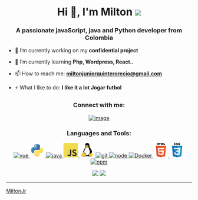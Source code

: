 <h1 align="center">Hi 👋, I'm Milton <img height="40" src="https://emoji.gg/assets/emoji/7333-parrotdance.gif"></h1>
<h3 align="center">A passionate javaScript, java and Python  developer from Colombia</h3>

- 🔭 I’m currently working on my **confidential project**

- 🌱 I’m currently learning **Php, Wordpress, React..**

- 📫 How to reach me: **miltonjuniorquinterorecio@gmail.com**

- ⚡ What I like to do: **I like it a lot Jogar futbol**

<h3 align="center">Connect with me:</h3>
<div align="center">


[![image](https://img.shields.io/badge/Instagram-E4405F?style=for-the-badge&logo=instagram&logoColor=white)](https://www.instagram.com/miltonjr__/)
  
</div>

<h3 align="center">Languages and Tools:</h3>

<p align="center"> 
 <a href="https://vuejs.org/" target="_blank"> 
    <img src="https://www.vectorlogo.zone/logos/vuejs/vuejs-ar21.svg" alt="vue" width="80" height="40"/> 
  </a>
  <a href="https://www.python.org" target="_blank"> 
    <img src="https://raw.githubusercontent.com/devicons/devicon/master/icons/python/python-original.svg" alt="python" width="40" height="40"/> 
  </a>  
    <a href="https://www.java.com/es/" target="_blank"> 
    <img src="https://www.vectorlogo.zone/logos/java/java-icon.svg" alt="java" width="40" height="40"/> 
  </a> 
  <a href="https://developer.mozilla.org/en-US/docs/Web/JavaScript" target="_blank"> 
    <img src="https://raw.githubusercontent.com/devicons/devicon/master/icons/javascript/javascript-original.svg" alt="javascript" width="40" height="40"/> 
  </a> 
  <a href="https://www.linux.org/" target="_blank"> 
    <img src="https://raw.githubusercontent.com/devicons/devicon/master/icons/linux/linux-original.svg" alt="linux" width="40" height="40"/> 
  </a> 
  <a href="https://git-scm.com/" target="_blank"> 
    <img src="https://www.vectorlogo.zone/logos/git-scm/git-scm-icon.svg" alt="git" width="40" height="40"/> 
  </a>
     <a href="https://nodejs.org/" target="_blank"> 
    <img src="https://www.vectorlogo.zone/logos/nodejs/nodejs-icon.svg" alt="node" width="40" height="40"/> 
  </a>
      <a href="https://www.docker.com/" target="_blank"> 
    <img src="https://www.vectorlogo.zone/logos/docker/docker-icon.svg" alt="Docker" width="40" height="40"/> 
  </a>
    <a href="https://www.w3.org/html/" target="_blank"> 
    <img src="https://raw.githubusercontent.com/devicons/devicon/master/icons/html5/html5-original-wordmark.svg" alt="html5" width="40" height="40"/> 
  </a>
  <a href="https://www.w3schools.com/css/" target="_blank"> 
    <img src="https://raw.githubusercontent.com/devicons/devicon/master/icons/css3/css3-original-wordmark.svg" alt="css3" width="40" height="40"/> 
  </a> 
   <a href="https://www.npmjs.com/" target="_blank"> 
    <img src="https://www.vectorlogo.zone/logos/npmjs/npmjs-ar21.svg" alt="npm" width="40" height="40"/> 
  </a> 
</p>

<p align= "center">
  <img height= "150" src="https://github-readme-stats.vercel.app/api?username=MiltonQuintero&theme=react&show_icons=true&include_all_commits=true" />
  <img height= "150" src="https://github-readme-stats.vercel.app/api/top-langs/?username=MiltonQuintero&theme=react&layout=compact" />
</p>

------

[MiltonJr](https://github.com/MiltonQuintero)
